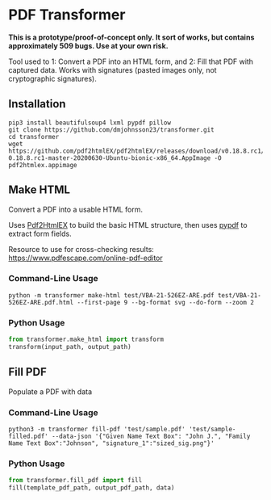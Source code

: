 # PDF Transformer

**This is a prototype/proof-of-concept only. It sort of works, but contains approximately 509 bugs. Use at your own risk.**

Tool used to 1: Convert a PDF into an HTML form, and 2: Fill that PDF with captured data. Works with signatures (pasted images only, not cryptographic signatures).

## Installation

```shell
pip3 install beautifulsoup4 lxml pypdf pillow
git clone https://github.com/dmjohnsson23/transformer.git
cd transformer
wget https://github.com/pdf2htmlEX/pdf2htmlEX/releases/download/v0.18.8.rc1/pdf2htmlEX-0.18.8.rc1-master-20200630-Ubuntu-bionic-x86_64.AppImage -O pdf2htmlex.appimage
```

## Make HTML

Convert a PDF into a usable HTML form.

Uses [Pdf2HtmlEX](https://pdf2htmlex.github.io/pdf2htmlEX/) to build the basic HTML structure, then uses [pypdf](https://github.com/py-pdf/pypdf/) to extract form fields.


Resource to use for cross-checking results: https://www.pdfescape.com/online-pdf-editor

### Command-Line Usage

```shell
python -m transformer make-html test/VBA-21-526EZ-ARE.pdf test/VBA-21-526EZ-ARE.pdf.html --first-page 9 --bg-format svg --do-form --zoom 2
```

### Python Usage

```python
from transformer.make_html import transform
transform(input_path, output_path)
```

## Fill PDF

Populate a PDF with data

### Command-Line Usage

```shell
python3 -m transformer fill-pdf 'test/sample.pdf' 'test/sample-filled.pdf' --data-json '{"Given Name Text Box": "John J.", "Family Name Text Box":"Johnson", "signature_1":"sized_sig.png"}'
```

### Python Usage

```python
from transformer.fill_pdf import fill
fill(template_pdf_path, output_pdf_path, data)